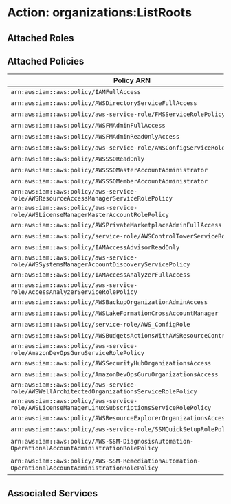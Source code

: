 # Action: organizations:ListRoots

## Attached Roles

## Attached Policies

| Policy ARN | Policy Name |
|------------|-------------|
| `arn:aws:iam::aws:policy/IAMFullAccess` | [IAMFullAccess](../policies.md#iamfullaccess) |
| `arn:aws:iam::aws:policy/AWSDirectoryServiceFullAccess` | [AWSDirectoryServiceFullAccess](../policies.md#awsdirectoryservicefullaccess) |
| `arn:aws:iam::aws:policy/aws-service-role/FMSServiceRolePolicy` | [FMSServiceRolePolicy](../policies.md#fmsservicerolepolicy) |
| `arn:aws:iam::aws:policy/AWSFMAdminFullAccess` | [AWSFMAdminFullAccess](../policies.md#awsfmadminfullaccess) |
| `arn:aws:iam::aws:policy/AWSFMAdminReadOnlyAccess` | [AWSFMAdminReadOnlyAccess](../policies.md#awsfmadminreadonlyaccess) |
| `arn:aws:iam::aws:policy/aws-service-role/AWSConfigServiceRolePolicy` | [AWSConfigServiceRolePolicy](../policies.md#awsconfigservicerolepolicy) |
| `arn:aws:iam::aws:policy/AWSSSOReadOnly` | [AWSSSOReadOnly](../policies.md#awsssoreadonly) |
| `arn:aws:iam::aws:policy/AWSSSOMasterAccountAdministrator` | [AWSSSOMasterAccountAdministrator](../policies.md#awsssomasteraccountadministrator) |
| `arn:aws:iam::aws:policy/AWSSSOMemberAccountAdministrator` | [AWSSSOMemberAccountAdministrator](../policies.md#awsssomemberaccountadministrator) |
| `arn:aws:iam::aws:policy/aws-service-role/AWSResourceAccessManagerServiceRolePolicy` | [AWSResourceAccessManagerServiceRolePolicy](../policies.md#awsresourceaccessmanagerservicerolepolicy) |
| `arn:aws:iam::aws:policy/aws-service-role/AWSLicenseManagerMasterAccountRolePolicy` | [AWSLicenseManagerMasterAccountRolePolicy](../policies.md#awslicensemanagermasteraccountrolepolicy) |
| `arn:aws:iam::aws:policy/AWSPrivateMarketplaceAdminFullAccess` | [AWSPrivateMarketplaceAdminFullAccess](../policies.md#awsprivatemarketplaceadminfullaccess) |
| `arn:aws:iam::aws:policy/service-role/AWSControlTowerServiceRolePolicy` | [AWSControlTowerServiceRolePolicy](../policies.md#awscontroltowerservicerolepolicy) |
| `arn:aws:iam::aws:policy/IAMAccessAdvisorReadOnly` | [IAMAccessAdvisorReadOnly](../policies.md#iamaccessadvisorreadonly) |
| `arn:aws:iam::aws:policy/aws-service-role/AWSSystemsManagerAccountDiscoveryServicePolicy` | [AWSSystemsManagerAccountDiscoveryServicePolicy](../policies.md#awssystemsmanageraccountdiscoveryservicepolicy) |
| `arn:aws:iam::aws:policy/IAMAccessAnalyzerFullAccess` | [IAMAccessAnalyzerFullAccess](../policies.md#iamaccessanalyzerfullaccess) |
| `arn:aws:iam::aws:policy/aws-service-role/AccessAnalyzerServiceRolePolicy` | [AccessAnalyzerServiceRolePolicy](../policies.md#accessanalyzerservicerolepolicy) |
| `arn:aws:iam::aws:policy/AWSBackupOrganizationAdminAccess` | [AWSBackupOrganizationAdminAccess](../policies.md#awsbackuporganizationadminaccess) |
| `arn:aws:iam::aws:policy/AWSLakeFormationCrossAccountManager` | [AWSLakeFormationCrossAccountManager](../policies.md#awslakeformationcrossaccountmanager) |
| `arn:aws:iam::aws:policy/service-role/AWS_ConfigRole` | [AWS_ConfigRole](../policies.md#aws_configrole) |
| `arn:aws:iam::aws:policy/AWSBudgetsActionsWithAWSResourceControlAccess` | [AWSBudgetsActionsWithAWSResourceControlAccess](../policies.md#awsbudgetsactionswithawsresourcecontrolaccess) |
| `arn:aws:iam::aws:policy/aws-service-role/AmazonDevOpsGuruServiceRolePolicy` | [AmazonDevOpsGuruServiceRolePolicy](../policies.md#amazondevopsguruservicerolepolicy) |
| `arn:aws:iam::aws:policy/AWSSecurityHubOrganizationsAccess` | [AWSSecurityHubOrganizationsAccess](../policies.md#awssecurityhuborganizationsaccess) |
| `arn:aws:iam::aws:policy/AmazonDevOpsGuruOrganizationsAccess` | [AmazonDevOpsGuruOrganizationsAccess](../policies.md#amazondevopsguruorganizationsaccess) |
| `arn:aws:iam::aws:policy/aws-service-role/AWSWellArchitectedOrganizationsServiceRolePolicy` | [AWSWellArchitectedOrganizationsServiceRolePolicy](../policies.md#awswellarchitectedorganizationsservicerolepolicy) |
| `arn:aws:iam::aws:policy/aws-service-role/AWSLicenseManagerLinuxSubscriptionsServiceRolePolicy` | [AWSLicenseManagerLinuxSubscriptionsServiceRolePolicy](../policies.md#awslicensemanagerlinuxsubscriptionsservicerolepolicy) |
| `arn:aws:iam::aws:policy/AWSResourceExplorerOrganizationsAccess` | [AWSResourceExplorerOrganizationsAccess](../policies.md#awsresourceexplorerorganizationsaccess) |
| `arn:aws:iam::aws:policy/aws-service-role/SSMQuickSetupRolePolicy` | [SSMQuickSetupRolePolicy](../policies.md#ssmquicksetuprolepolicy) |
| `arn:aws:iam::aws:policy/AWS-SSM-DiagnosisAutomation-OperationalAccountAdministrationRolePolicy` | [AWS-SSM-DiagnosisAutomation-OperationalAccountAdministrationRolePolicy](../policies.md#aws-ssm-diagnosisautomation-operationalaccountadministrationrolepolicy) |
| `arn:aws:iam::aws:policy/AWS-SSM-RemediationAutomation-OperationalAccountAdministrationRolePolicy` | [AWS-SSM-RemediationAutomation-OperationalAccountAdministrationRolePolicy](../policies.md#aws-ssm-remediationautomation-operationalaccountadministrationrolepolicy) |

## Associated Services

